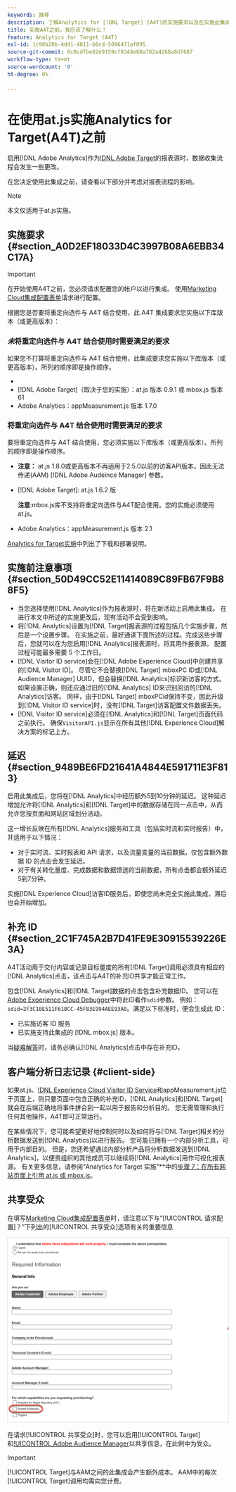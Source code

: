 ```yaml
---
keywords: 推荐
description: 了解Analytics for [!DNL Target] (A4T)的实施要求以及在实施此集成之前应考虑的事项。
title: 实施A4T之前，我应该了解什么？
feature: Analytics for Target (A4T)
exl-id: 1c98b20b-4dd1-4011-b0cd-5096471af095
source-git-commit: 8c0cdfbe02e9159cf8348e68a782a4268a8df687
workflow-type: tm+mt
source-wordcount: '0'
ht-degree: 0%

---
```


# 在使用at.js实施Analytics for Target(A4T)之前

启用[!DNL Adobe Analytics]作为[!DNL Adobe Target](A4T)的报表源时，数据收集流程会发生一些更改。

在您决定使用此集成之前，请查看以下部分并考虑对报表流程的影响。

>[!NOTE]
>
>本文仅适用于at.js实施。

## 实施要求 {#section_A0D2EF18033D4C3997B08A6EBB34C17A}

>[!IMPORTANT]
>
>在开始使用A4T之前，您必须请求配置您的帐户以进行集成。 使用[Marketing Cloud集成配置表单](https://www.adobe.com/go/audiences_cn)请求进行配置。

根据您是否要将重定向选件与 A4T 结合使用，此 A4T 集成要求您实施以下库版本（或更高版本）：

### *未*&#x200B;将重定向选件与 A4T 结合使用时需要满足的要求

如果您不打算将重定向选件与 A4T 结合使用，此集成要求您实施以下库版本（或更高版本）。所列的顺序即是操作顺序。

* [!DNL Experience Cloud Visitor ID Service]:visitorAPI.js版本1.8.0
* [!DNL Adobe Target]（取决于您的实施）：at.js 版本 0.9.1 或 mbox.js 版本 61
* Adobe Analytics：appMeasurement.js 版本 1.7.0

### 将重定向选件与 A4T 结合使用时需要满足的要求

要将重定向选件与 A4T 结合使用，您必须实施以下库版本（或更高版本）。所列的顺序即是操作顺序。

* [!DNL Experience Cloud Visitor ID Service]:visitorAPI.js版本2.3.0

   **注意：**  at.js 1.8.0或更高版本不再适用于2.5.0以前的访客API版本，因此无法传递(AAM) [!DNL Adobe Audeince Manager] 参数。

* [!DNL Adobe Target]: at.js 1.6.2 版

   **注意**:mbox.js库不支持将重定向选件与A4T配合使用。您的实施必须使用 at.js。

* Adobe Analytics：appMeasurement.js 版本 2.1

[Analytics for Target实施](/help/c-integrating-target-with-mac/a4t/a4timplementation.md)中列出了下载和部署说明。

## 实施前注意事项 {#section_50D49CC52E11414089C89FB67F9B88F5}

* 当您选择使用[!DNL Analytics]作为报表源时，将在新活动上启用此集成。 在进行本文中所述的实施更改后，现有活动不会受到影响。
* 将[!DNL Analytics]设置为[!DNL Target]报表源的过程包括几个实施步骤，然后是一个设置步骤。 在实施之前，最好通读下面所述的过程。完成这些步骤后，您就可以在为您启用[!DNL Analytics]报表源时，将其用作报表源。 配置过程可能最多需要 5 个工作日。
* [!DNL Visitor ID service]会在[!DNL Adobe Experience Cloud]中创建共享的[!DNL Visitor ID]。 尽管它不会替换[!DNL Target] mboxPC ID或[!DNL Audience Manager] UUID，但会替换[!DNL Analytics]标识新访客的方式。 如果设置正确，则还应通过旧的[!DNL Analytics] ID来识别回访的[!DNL Analytics]访客。 同样，由于[!DNL Target] mboxPCid保持不变，因此升级到[!DNL Visitor ID service]时，没有[!DNL Target]访客配置文件数据丢失。
* [!DNL Visitor ID service]必须在[!DNL Analytics]和[!DNL Target]页面代码之前执行。 确保`VisitorAPI.js`显示在所有其他[!DNL Experience Cloud]解决方案的标记上方。

## 延迟 {#section_9489BE6FD21641A4844E591711E3F813}

启用此集成后，您将在[!DNL Analytics]中经历额外5到10分钟的延迟。 这种延迟增加允许将[!DNL Analytics]和[!DNL Target]中的数据存储在同一点击中，从而允许您按页面和网站区域划分活动。

这一增长反映在所有[!DNL Analytics]服务和工具（包括实时流和实时报告）中，并适用于以下情况：

* 对于实时流、实时报表和 API 请求，以及流量变量的当前数据，仅包含额外数据 ID 的点击会发生延迟。
* 对于有关转化量度、完成数据和数据馈送的当前数据，所有点击都会额外延迟5到7分钟。

实施[!DNL Experience Cloud]访客ID服务后，即使您尚未完全实施此集成，滞后也会开始增加。

## 补充 ID {#section_2C1F745A2B7D41FE9E30915539226E3A}

A4T活动用于交付内容或记录目标量度的所有[!DNL Target]调用必须具有相应的[!DNL Analytics]点击，该点击与A4T的补充ID共享才能正常工作。

包含[!DNL Analytics]和[!DNL Target]数据的点击包含补充数据ID。 您可以在[Adobe Experience Cloud Debugger](https://experienceleague.adobe.com/docs/debugger/using/experience-cloud-debugger.html)中将此ID看作`sdid`参数。 例如：`sdid=2F3C18E511F618CC-45F83E994AEE93A0`。满足以下标准时，便会生成此 ID：

* 已实施访客 ID 服务
* 已实施支持此集成的 [!DNL mbox.js] 版本。

当[疑难解答](/help/c-integrating-target-with-mac/a4t/c-a4t-troubleshooting/a4t-troubleshooting.md)时，请务必确认[!DNL Analytics]点击中存在补充ID。

## 客户端分析日志记录 {#client-side}

如果at.js、[!DNL Experience Cloud Visitor ID Service]和appMeasurement.js位于页面上，则只要页面中包含正确的补充ID，[!DNL Analytics]和[!DNL Target]就会在后端正确地将事件拼合到一起以用于报告和分析目的。 您无需管理和执行任何其他操作，A4T即可正常运行。

在某些情况下，您可能希望更好地控制何时以及如何将与[!DNL Target]相关的分析数据发送到[!DNL Analytics]以进行报告。 您可能已拥有一个内部分析工具，可用于内部目的。 但是，您还希望通过内部分析产品将分析数据发送到[!DNL Analytics]，以便贵组织的其他成员可以继续将[!DNL Analytics]用作可视化报表源。 有关更多信息，请参阅“Analytics for Target 实施”**&#x200B;中的[步骤 7：在所有网站页面上引用 at.js 或 mbox.js](/help/c-integrating-target-with-mac/a4t/a4timplementation.md#step7)。

## 共享受众

在填写[Marketing Cloud集成配置表单](https://www.adobe.com/go/audiences)时，请注意以下与“[!UICONTROL 请求配置]？”下列出的[!UICONTROL 共享受众]选项有关的重要信息

![请求表单](/help/c-integrating-target-with-mac/a4t/assets/request-form.png)

在请求[!UICONTROL 共享受众]时，您可以启用[!UICONTROL Target]和[!UICONTROL Adobe Audience Manager](AAM)以共享信息，在此例中为受众。

>[!IMPORTANT]
>
>[!UICONTROL Target]与AAM之间的此集成会产生额外成本。 AAM中的每次[!UICONTROL Target]调用均需向您计费。

